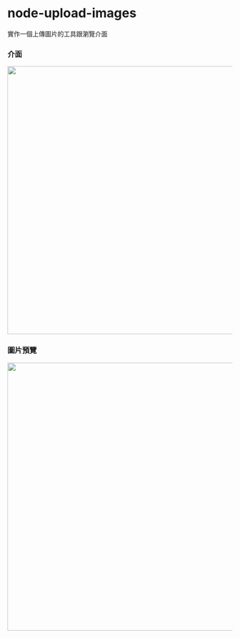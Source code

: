 # node-upload-images
實作一個上傳圖片的工具跟瀏覽介面

### 介面
<p>
	<img width="600px" src="https://i.imgur.com/830LYcj.png"/>
</p>

### 圖片預覽
<p>
	<img width="600px" src="https://i.imgur.com/u6eWIwh.png"/>
</p>
